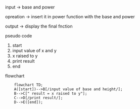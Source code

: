 input -> base and power

opreation -> insert it in power function with the base and power

output -> display the final fnction


pseudo code
1. start
2. input value of x and y
3. x raised to y
4. print result
5. end


flowchart
```mermaid
    flowchart TD;
    A([start])-->B[/input value of base and height/];
    B-->C[" result = x raised to y"];
    C-->D[/print result/];
    D-->E([end]);
```
